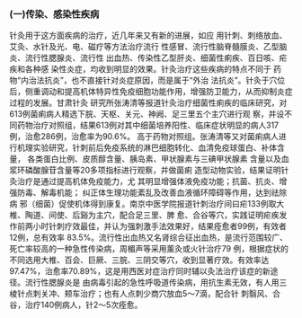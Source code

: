 ### (一)传染、感染性疾病

 针灸用于这方面疾病的治疗，近几年来又有新的进展，如应 用针刺、刺络放血、艾灸、水针及光、电、磁疗等方法治疗流行 性感冒、流行性脑脊髓膜炎、乙型脑炎、流行性腮腺炎、流行性  出血热、传染性乙型肝炎、细菌性痢疾、百日咳、疟疾和各种感 染性炎症，均收到明显的效果。针灸治疗这些疾病的特点不同于 药物“内治法抗炎”，也不直接针对炎症原因，而是属于“外治  法抗炎”。针灸于穴位后，侧重调动和提高机体特异性免疫细胞功能作用，增强防卫能力，从而抑制炎症过程的发展。甘肃针灸 研究所张涛清等报道针灸治疗细菌性痢疾的临床研究，对613例菌痢病人精选下脘、天枢、关元、神阙、足三里五个主穴进行观 察，并设不同药物治疗对照组，结果613例对其中细菌培养阳性、临床症状明显的病人317例，治愈286例，治愈率为90.6%。 高于药物对照组。张涛清等又对菌痢病人进行机理实验研究，针刺前后免疫系统的淋巴细胞转化、血清免疫球蛋白、补体含量， 各类蛋白比例、皮质醇含量、胰岛素、甲状腺素与三碘甲状腺素 含量以及血浆环磷酸腺苷含量等20多项指标进行观察，并做菌痢 造型动物实验，结果证明针灸治疗是通过提高机体免疫能力，尤 其明显增强体液免疫功能；抗菌、抗炎、增强防毒、解毒机能；  纠正体生理功能紊乱及改善血液循环障碍等作用，达到祛除病 邪（细菌）促使机体得到康复。南京中医学院报道针刺治疗间曰疟133例取大椎、陶道、间使、后谿为主穴，配合足三里、脾 愈、合谷等穴，实践证明疟疾发作前两小时针刺疗效最佳，并认为强刺激手法效果好，结果痊愈者99例，有效者12例，总有效率 83.5%。流行性出血热又名肾综合征出血热，是流行范围较广、 死亡率较高的一种急性传染病，周楣声等采用薰灸或火针治疗79 例，根据症状的不同选用大椎、百会、巨厥、三脘、三阴交等穴，收到显著疗效。有效率达97.47%，治愈率70.89%，这是用西医对症治疗同时辅以灸法治疗该症的新途径。流行性腮腺炎是 由病毒引起的急性呼吸道传染病，用抗生素无效，有人用三棱针点刺关冲、颊车治疗；也有人点刺少商穴放血5〜7滴，配合针 刺翳风、合谷，治疗140例病人，针2〜5次痊愈。
